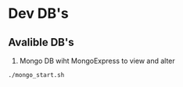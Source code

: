 # Dev DB's

## Avalible DB's

1. Mongo DB wiht MongoExpress to view and alter
```bash
./mongo_start.sh
```